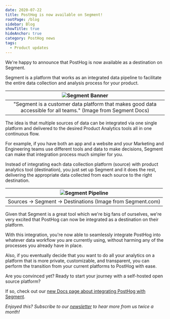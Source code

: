 ```yaml
---
date: 2020-07-22
title: PostHog is now available on Segment!
rootPage: /blog
sidebar: Blog
showTitle: true
hideAnchor: true
category: PostHog news
tags:
  - Product updates
---
```



We're happy to announce that PostHog is now available as a destination on Segment.

Segment is a platform that works as an integrated data pipeline to facilitate the entire data collection and analysis process for your product.

| ![Segment Banner](https://res.cloudinary.com/dmukukwp6/image/upload/v1710055416/posthog.com/contents/images/segment-banner.png) |
| :---------------------------------------------: |
| <center> "Segment is a customer data platform that makes good data accessible for all teams." (Image from Segment Docs)</center>    | 

The idea is that multiple sources of data can be integrated via one single platform and delivered to the desired Product Analytics tools all in one continuous flow. 

For example, if you have both an app and a website and your Marketing and Engineering teams use different tools and data to make decisions, Segment can make that integration process much simpler for you.

Instead of integrating each data collection platform (source) with product analytics tool (destination), you just set up Segment and it does the rest, delivering the appropriate data collected from each source to the right destination.

| ![Segment Pipeline](https://res.cloudinary.com/dmukukwp6/image/upload/v1710055416/posthog.com/contents/images/segment-pipeline.png)                              |
| :------------------------------------------------------------------------------: |
| <center> Sources → Segment → Destinations (Image from Segment.com)</center>      | 

Given that Segment is a great tool which we're big fans of ourselves, we're very excited that PostHog can now be integrated as a destination on their platform.

With this integration, you're now able to seamlessly integrate PostHog into whatever data workflow you are currently using, without harming any of the processes you already have in place. 

Also, if you eventually decide that you want to do all your analytics on a platform that is more private, customizable, and transparent, you can perform the transition from your current platforms to PostHog with ease.

Are you convinced yet? Ready to start your journey with a self-hosted open source platform?

If so, check out our [new Docs page about integrating PostHog with Segment](/docs/libraries/segment).

_Enjoyed this? Subscribe to our [newsletter](https://newsletter.posthog.com/subscribe) to hear more from us twice a month!_



